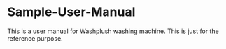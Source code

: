 # Sample-User-Manual
This is a user manual for Washplush washing machine. This is just for the reference purpose. 
